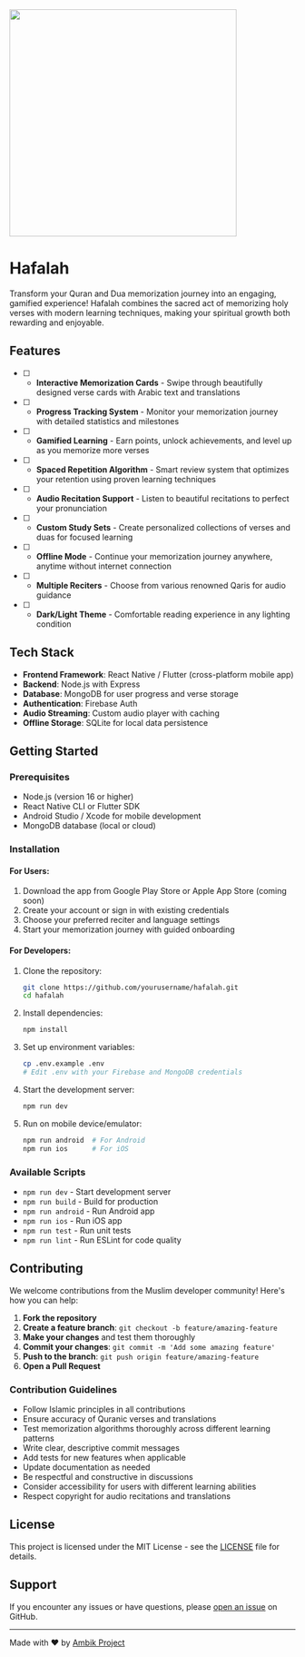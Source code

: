 <img src="https://repository-images.githubusercontent.com/1001527692/4e7923ec-1017-40ff-b509-e16533cb1758" width="400">

# Hafalah
Transform your Quran and Dua memorization journey into an engaging, gamified experience! Hafalah combines the sacred act of memorizing holy verses with modern learning techniques, making your spiritual growth both rewarding and enjoyable.

## Features
- [ ] - **Interactive Memorization Cards** - Swipe through beautifully designed verse cards with Arabic text and translations
- [ ] - **Progress Tracking System** - Monitor your memorization journey with detailed statistics and milestones
- [ ] - **Gamified Learning** - Earn points, unlock achievements, and level up as you memorize more verses
- [ ] - **Spaced Repetition Algorithm** - Smart review system that optimizes your retention using proven learning techniques
- [ ] - **Audio Recitation Support** - Listen to beautiful recitations to perfect your pronunciation
- [ ] - **Custom Study Sets** - Create personalized collections of verses and duas for focused learning
- [ ] - **Offline Mode** - Continue your memorization journey anywhere, anytime without internet connection
- [ ] - **Multiple Reciters** - Choose from various renowned Qaris for audio guidance
- [ ] - **Dark/Light Theme** - Comfortable reading experience in any lighting condition

## Tech Stack
- **Frontend Framework**: React Native / Flutter (cross-platform mobile app)
- **Backend**: Node.js with Express
- **Database**: MongoDB for user progress and verse storage
- **Authentication**: Firebase Auth
- **Audio Streaming**: Custom audio player with caching
- **Offline Storage**: SQLite for local data persistence

## Getting Started

### Prerequisites
- Node.js (version 16 or higher)
- React Native CLI or Flutter SDK
- Android Studio / Xcode for mobile development
- MongoDB database (local or cloud)

### Installation

#### For Users:
1. Download the app from Google Play Store or Apple App Store (coming soon)
2. Create your account or sign in with existing credentials
3. Choose your preferred reciter and language settings
4. Start your memorization journey with guided onboarding

#### For Developers:
1. Clone the repository:
   ```bash
   git clone https://github.com/yourusername/hafalah.git
   cd hafalah
   ```

2. Install dependencies:
   ```bash
   npm install
   ```

3. Set up environment variables:
   ```bash
   cp .env.example .env
   # Edit .env with your Firebase and MongoDB credentials
   ```

4. Start the development server:
   ```bash
   npm run dev
   ```

5. Run on mobile device/emulator:
   ```bash
   npm run android  # For Android
   npm run ios      # For iOS
   ```

### Available Scripts
- `npm run dev` - Start development server
- `npm run build` - Build for production
- `npm run android` - Run Android app
- `npm run ios` - Run iOS app
- `npm run test` - Run unit tests
- `npm run lint` - Run ESLint for code quality

## Contributing
We welcome contributions from the Muslim developer community! Here's how you can help:

1. **Fork the repository**
2. **Create a feature branch**: `git checkout -b feature/amazing-feature`
3. **Make your changes** and test them thoroughly
4. **Commit your changes**: `git commit -m 'Add some amazing feature'`
5. **Push to the branch**: `git push origin feature/amazing-feature`
6. **Open a Pull Request**

### Contribution Guidelines
- Follow Islamic principles in all contributions
- Ensure accuracy of Quranic verses and translations
- Test memorization algorithms thoroughly across different learning patterns
- Write clear, descriptive commit messages
- Add tests for new features when applicable
- Update documentation as needed
- Be respectful and constructive in discussions
- Consider accessibility for users with different learning abilities
- Respect copyright for audio recitations and translations

## License
This project is licensed under the MIT License - see the [LICENSE](LICENSE) file for details.

## Support
If you encounter any issues or have questions, please [open an issue](https://github.com/yourusername/hafalah/issues) on GitHub.

---
Made with ❤️ by [Ambik Project](https://ambik.link)